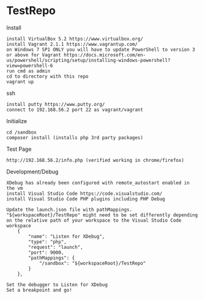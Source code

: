 # TestRepo

Install

	install VirtualBox 5.2 https://www.virtualbox.org/
	install Vagrant 2.1.1 https://www.vagrantup.com/
	on Windows 7 SP1 ONLY you will have to update PowerShell to version 3 or above for Vagrant https://docs.microsoft.com/en-us/powershell/scripting/setup/installing-windows-powershell?view=powershell-6
	run cmd as admin
	cd to directory with this repo
	vagrant up

ssh

	install putty https://www.putty.org/
	connect to 192.168.56.2 port 22 as vagrant/vagrant

Initialize

	cd /sandbox
	composer install (installs php 3rd party packages)
	
Test Page

	http://192.168.56.2/info.php (verified working in chrome/firefox)

Development/Debug

	XDebug has already been configured with remote_autostart enabled in the vm
	install Visual Studio Code https://code.visualstudio.com/
	install Visual Studio Code PHP plugins including PHP Debug
	
	Update the launch.json file with pathMappings. "${workspaceRoot}/TestRepo" might need to be set differently depending on the relative path of your workspace to the Visual Studio Code workspace
		{
			"name": "Listen for XDebug",
			"type": "php",
			"request": "launch",
			"port": 9000,
			"pathMappings": {
				"/sandbox": "${workspaceRoot}/TestRepo"
			}
		},

	Set the debugger to Listen for XDebug
	Set a breakpoint and go!
